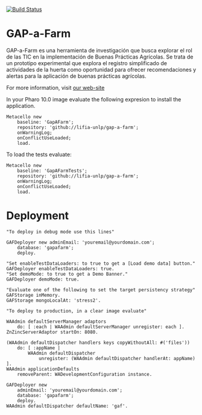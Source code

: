 [![Build Status](https://travis-ci.com/cientopolis/gap-a-farm.svg?branch=master)](https://travis-ci.com/cientopolis/gap-a-farm)

# GAP-a-Farm
GAP-a-Farm es una herramienta de investigación que busca explorar el rol de las TIC en la implementación de Buenas Prácticas Agrícolas. Se trata de un prototipo experimental que explora el registro simplificado de actividades de la huerta como oportunidad para ofrecer recomendaciones y alertas para la aplicación de buenas prácticas agrícolas. 

For more information, visit [our web-site](https://www.lifia.info.unlp.edu.ar/gap-a-farm/)

In your Pharo 10.0 image evaluate the following expresion to install the application.

```Smalltalk
Metacello new
	baseline: 'GapAFarm';
	repository: 'github://lifia-unlp/gap-a-farm';
	onWarningLog;
	onConflictUseLoaded;
	load.
  ```
  
To load the tests evaluate:
  
```Smalltalk
Metacello new
	baseline: 'GapAFarmTests';
	repository: 'github://lifia-unlp/gap-a-farm';
	onWarningLog;
	onConflictUseLoaded;
	load.
```

# Deployment

```Smalltalk
"To deploy in debug mode use this lines"

GAFDeployer new adminEmail: 'youremail@yourdomain.com'; 
	database: 'gapafarm';
	deploy.

"Set enableTestDataLoaders: to true to get a [Load demo data] button."
GAFDeployer enableTestDataLoaders: true.
"Set demoMode: to true to get a Demo Banner."
GAFDeployer demoMode: true.

"Evaluate one of the following to set the target persistency strategy"
GAFStorage inMemory.
GAFStorage mongoLocalAt: 'stress2'.

"To deploy to production, in a clear image evaluate"

WAAdmin defaultServerManager adaptors
	do: [ :each | WAAdmin defaultServerManager unregister: each ].
ZnZincServerAdaptor startOn: 8080.

(WAAdmin defaultDispatcher handlers keys copyWithoutAll: #('files'))
	do: [ :appName |
		WAAdmin defaultDispatcher
			unregister: (WAAdmin defaultDispatcher handlerAt: appName) ].
WAAdmin applicationDefaults
	removeParent: WADevelopmentConfiguration instance.

GAFDeployer new
	adminEmail: 'youremail@yourdomain.com';
	database: 'gapafarm';
	deploy.
WAAdmin defaultDispatcher defaultName: 'gaf'.
```

